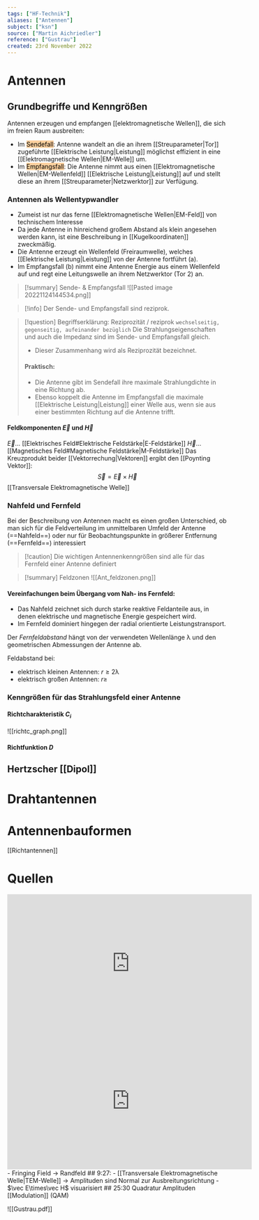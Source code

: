```yaml
---
tags: ["HF-Technik"]
aliases: ["Antennen"]
subject: ["ksn"]
source: ["Martin Aichriedler"]
reference: ["Gustrau"]
created: 23rd November 2022
---
```


# Antennen
## Grundbegriffe und Kenngrößen
Antennen erzeugen und empfangen [[elektromagnetische Wellen]], die sich im freien Raum ausbreiten:
- Im <mark style="background: #FFB86CA6;">Sendefall</mark>: Antenne wandelt an die an ihrem [[Streuparameter|Tor]] zugeführte [[Elektrische Leistung|Leistung]] möglichst effizient in eine [[Elektromagnetische Wellen|EM-Welle]] um.
- Im <mark style="background: #FFB86CA6;">Empfangsfall</mark>: Die Antenne nimmt aus einen [[Elektromagnetische Wellen|EM-Wellenfeld]] [[Elektrische Leistung|Leistung]] auf und stellt diese an ihrem [[Streuparameter|Netzwerktor]] zur Verfügung.

### Antennen als Wellentypwandler
- Zumeist ist nur das ferne [[Elektromagnetische Wellen|EM-Feld]] von technischem Interesse
- Da jede Antenne in hinreichend großem Abstand als klein angesehen werden kann, ist eine Beschreibung in [[Kugelkoordinaten]] zweckmäßig.
- Die Antenne erzeugt ein Wellenfeld (Freiraumwelle), welches [[Elektrische Leistung|Leistung]] von der Antenne fortführt (a).
- Im Empfangsfall (b) nimmt eine Antenne Energie aus einem Wellenfeld auf und regt eine Leitungswelle an ihrem Netzwerktor (Tor 2) an.

>[!summary] Sende- & Empfangsfall
>![[Pasted image 20221124144534.png]]

> [!info] Der Sende- und Empfangsfall sind reziprok.

> [!question] Begriffserklärung: Reziprozität / reziprok
> `wechselseitig, gegenseitig, aufeinander bezüglich`
> Die Strahlungseigenschaften und auch die Impedanz sind im Sende- und Empfangsfall gleich.
> - Dieser Zusammenhang wird als Reziprozität bezeichnet.
> #### Praktisch:
>- Die Antenne gibt im Sendefall ihre maximale Strahlungdichte in eine Richtung ab.
>- Ebenso koppelt die Antenne im Empfangsfall die maximale [[Elektrische Leistung|Leistung]] einer Welle aus, wenn sie aus einer bestimmten Richtung auf die Antenne trifft.

#### Feldkomponenten $\vec{E}$ und $\vec{H}$
$\vec{E}\dots$ [[Elektrisches Feld#Elektrische Feldstärke|E-Feldstärke]]
$\vec{H}\dots$ [[Magnetisches Feld#Magnetische Feldstärke|M-Feldstärke]]
Das Kreuzprodukt beider [[Vektorrechung|Vektoren]] ergibt den [[Poynting Vektor]]:
$$\vec S=\vec E\times \vec H$$
[[Transversale Elektromagnetische Welle]]

### Nahfeld und Fernfeld

Bei der Beschreibung von Antennen macht es einen großen Unterschied, ob man sich für die Feldverteilung im unmittelbaren Umfeld der Antenne (==Nahfeld==) oder nur für Beobachtungspunkte in größerer Entfernung (==Fernfeld==) interessiert

> [!caution] Die wichtigen Antennenkenngrößen sind alle für das Fernfeld einer Antenne definiert


>[!summary] Feldzonen
>![[Ant_feldzonen.png]]

#### Vereinfachungen beim Übergang vom Nah- ins Fernfeld:
- Das Nahfeld zeichnet sich durch starke reaktive Feldanteile aus, in denen elektrische und magnetische Energie gespeichert wird.
- Im Fernfeld dominiert hingegen der radial orientierte Leistungstransport.

Der *Fernfeldabstand* hängt von der verwendeten Wellenlänge $\uplambda$ und den geometrischen Abmessungen der Antenne ab.

Feldabstand bei:
- elektrisch kleinen Antennen: $r\geq 2\uplambda$
- elektrisch großen Antennen: $r\geq$

 
### Kenngrößen für das Strahlungsfeld einer Antenne

#### Richtcharakteristik $C_{i}$
![[richtc_graph.png]]

#### Richtfunktion $D$

## Hertzscher [[Dipol]]

# Drahtantennen

# Antennenbauformen
[[Richtantennen]]

# Quellen
<iframe width="560" height="315" src="https://www.youtube.com/embed/z4uxC7ISd-c" title="YouTube video player" frameborder="0" allow="accelerometer; autoplay; clipboard-write; encrypted-media; gyroscope; picture-in-picture" allowfullscreen></iframe>

<iframe width="560" height="315" src="https://www.youtube.com/embed/qs2QcycggWU" title="YouTube video player" frameborder="0" allow="accelerometer; autoplay; clipboard-write; encrypted-media; gyroscope; picture-in-picture" allowfullscreen></iframe>
- Fringing Field -> Randfeld
## 9:27:
- [[Transversale Elektromagnetische Welle|TEM-Welle]] -> Amplituden sind Normal zur Ausbreitungsrichtung
- $\vec E\times\vec H$ visuarisiert
## 25:30
Quadratur Amplituden [[Modulation]] (QAM)

![[Gustrau.pdf]]